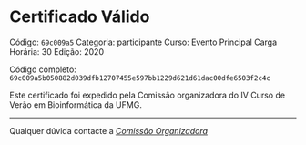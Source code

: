 # Certificado Válido

Código: `69c009a5`
Categoria: participante
Curso: Evento Principal
Carga Horária: 30
Edição: 2020


Código completo: `69c009a5b050882d039dfb12707455e597bb1229d621d61dac00dfe6503f2c4c`


Este certificado foi expedido pela Comissão organizadora do IV Curso de Verão em Bioinformática da UFMG.

----

Qualquer dúvida contacte a [_Comissão Organizadora_](<mailto:cursobioinfoufmg@gmail.com$subject=[Certificados]>)

